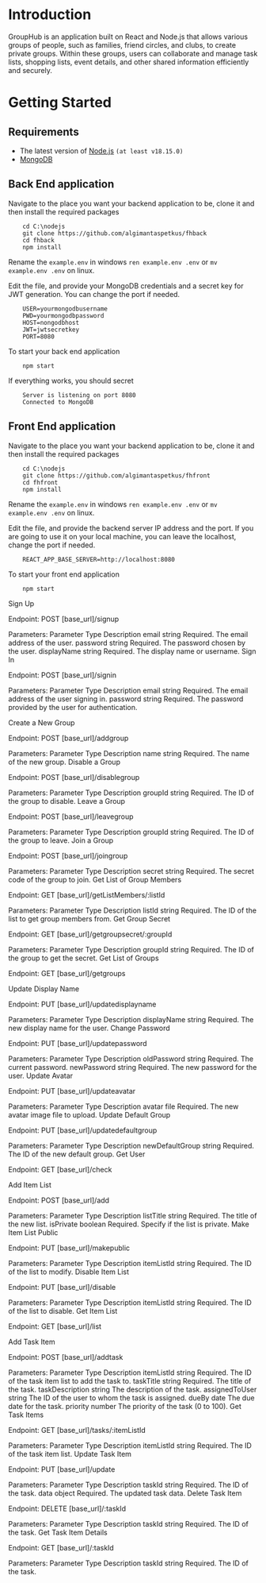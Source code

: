 # Introduction

GroupHub is an application built on React and Node.js that allows various groups of people, such as families, friend circles, and clubs, to create private groups. Within these groups, users can collaborate and manage task lists, shopping lists, event details, and other shared information efficiently and securely.

# Getting Started

## Requirements

- The latest version of [Node.js](https://nodejs.org/en) `(at least v18.15.0)`
- [MongoDB](https://www.mongodb.com/)

## Back End application

Navigate to the place you want your backend application to be, clone it and then install the required packages

```
    cd C:\nodejs
    git clone https://github.com/algimantaspetkus/fhback
    cd fhback
    npm install
```

Rename the `example.env` in windows `ren example.env .env` or `mv example.env .env` on linux.

Edit the file, and provide your MongoDB credentials and a secret key for JWT generation. You can change the port if needed.

```
    USER=yourmongodbusername
    PWD=yourmongodbpassword
    HOST=nongodbhost
    JWT=jwtsecretkey
    PORT=8080
```

To start your back end application

```
    npm start
```

If everything works, you should secret

```
    Server is listening on port 8080
    Connected to MongoDB
```

## Front End application

Navigate to the place you want your backend application to be, clone it and then install the required packages

```
    cd C:\nodejs
    git clone https://github.com/algimantaspetkus/fhfront
    cd fhfront
    npm install
```

Rename the `example.env` in windows `ren example.env .env` or `mv example.env .env` on linux.

Edit the file, and provide the backend server IP address and the port. If you are going to use it on your local machine, you can leave the localhost, change the port if needed.

```
    REACT_APP_BASE_SERVER=http://localhost:8080
```

To start your front end application

```
    npm start
```

Sign Up

Endpoint: POST [base_url]/signup

Parameters:
Parameter Type Description
email string Required. The email address of the user.
password string Required. The password chosen by the user.
displayName string Required. The display name or username.
Sign In

Endpoint: POST [base_url]/signin

Parameters:
Parameter Type Description
email string Required. The email address of the user signing in.
password string Required. The password provided by the user for authentication.

Create a New Group

Endpoint: POST [base_url]/addgroup

Parameters:
Parameter Type Description
name string Required. The name of the new group.
Disable a Group

Endpoint: POST [base_url]/disablegroup

Parameters:
Parameter Type Description
groupId string Required. The ID of the group to disable.
Leave a Group

Endpoint: POST [base_url]/leavegroup

Parameters:
Parameter Type Description
groupId string Required. The ID of the group to leave.
Join a Group

Endpoint: POST [base_url]/joingroup

Parameters:
Parameter Type Description
secret string Required. The secret code of the group to join.
Get List of Group Members

Endpoint: GET [base_url]/getListMembers/:listId

Parameters:
Parameter Type Description
listId string Required. The ID of the list to get group members from.
Get Group Secret

Endpoint: GET [base_url]/getgroupsecret/:groupId

Parameters:
Parameter Type Description
groupId string Required. The ID of the group to get the secret.
Get List of Groups

Endpoint: GET [base_url]/getgroups

Update Display Name

Endpoint: PUT [base_url]/updatedisplayname

Parameters:
Parameter Type Description
displayName string Required. The new display name for the user.
Change Password

Endpoint: PUT [base_url]/updatepassword

Parameters:
Parameter Type Description
oldPassword string Required. The current password.
newPassword string Required. The new password for the user.
Update Avatar

Endpoint: PUT [base_url]/updateavatar

Parameters:
Parameter Type Description
avatar file Required. The new avatar image file to upload.
Update Default Group

Endpoint: PUT [base_url]/updatedefaultgroup

Parameters:
Parameter Type Description
newDefaultGroup string Required. The ID of the new default group.
Get User

Endpoint: GET [base_url]/check

Add Item List

Endpoint: POST [base_url]/add

Parameters:
Parameter Type Description
listTitle string Required. The title of the new list.
isPrivate boolean Required. Specify if the list is private.
Make Item List Public

Endpoint: PUT [base_url]/makepublic

Parameters:
Parameter Type Description
itemListId string Required. The ID of the list to modify.
Disable Item List

Endpoint: PUT [base_url]/disable

Parameters:
Parameter Type Description
itemListId string Required. The ID of the list to disable.
Get Item List

Endpoint: GET [base_url]/list

Add Task Item

Endpoint: POST [base_url]/addtask

Parameters:
Parameter Type Description
itemListId string Required. The ID of the task item list to add the task to.
taskTitle string Required. The title of the task.
taskDescription string The description of the task.
assignedToUser string The ID of the user to whom the task is assigned.
dueBy date The due date for the task.
priority number The priority of the task (0 to 100).
Get Task Items

Endpoint: GET [base_url]/tasks/:itemListId

Parameters:
Parameter Type Description
itemListId string Required. The ID of the task item list.
Update Task Item

Endpoint: PUT [base_url]/update

Parameters:
Parameter Type Description
taskId string Required. The ID of the task.
data object Required. The updated task data.
Delete Task Item

Endpoint: DELETE [base_url]/:taskId

Parameters:
Parameter Type Description
taskId string Required. The ID of the task.
Get Task Item Details

Endpoint: GET [base_url]/:taskId

Parameters:
Parameter Type Description
taskId string Required. The ID of the task.
